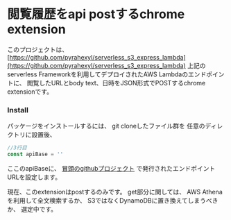 # 閲覧履歴をapi postするchrome extension

このプロジェクトは、
[https://github.com/pyrahexyl/serverless_s3_express_lambda](https://github.com/pyrahexyl/serverless_s3_express_lambda)
上記のserverless Frameworkを利用してデプロイされたAWS Lambdaのエンドポイントに、
閲覧したURLとbody text、日時をJSON形式でPOSTするchrome extensionです。

### Install

パッケージをインストールするには、
git cloneしたファイル群を
任意のディレクトリに設置後、
```javascript:background.js
//3行目
const apiBase = ''
```
ここのapiBaseに、
[冒頭のgithubプロジェクト](https://github.com/pyrahexyl/serverless_s3_express_lambda)
で発行されたエンドポイントURLを設定します。

現在、このextensionはpostするのみです。
get部分に関しては、
AWS Athenaを利用して全文検索するか、
S3ではなくDynamoDBに置き換えてしまうべきか、
選定中です。
